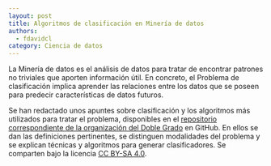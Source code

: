 ```yaml
---
layout: post
title: Algoritmos de clasificación en Minería de datos
authors:
  - fdavidcl
category: Ciencia de datos
---
```


La Minería de datos es el análisis de datos para tratar de encontrar
patrones no triviales que aporten información útil. En concreto, el
Problema de clasificación implica aprender las relaciones entre los
datos que se poseen para predecir características de datos futuros.

Se han redactado unos apuntes sobre clasificación y los algoritmos
más utilizados para tratar el problema, disponibles en el [repositorio
correspondiente de la organización del Doble Grado](http://github.com/libreim/data-mining-classification/)
en GitHub. En ellos se dan las definiciones pertinentes, se distinguen
modalidades del problema y se explican técnicas y algoritmos para
generar clasificadores. Se comparten bajo la licencia [CC BY-SA 4.0](http://creativecommons.org/licenses/by-sa/4.0/).
